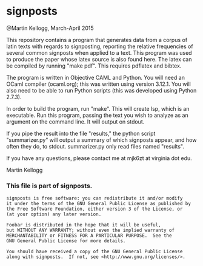 # signposts

@Martin Kellogg, March-April 2015

This repository contains a program that generates data from a corpus of latin texts with regards to signposting, reporting the relative frequencies of several common signposts when applied to a text. This program was used to produce the paper whose latex source is also found here. The latex can be compiled by running "make pdf". This requires pdflatex and bibtex.

The program is written in Objective CAML and Python. You will need an OCaml compiler (ocaml.org); this was written using version 3.12.1. You will also need to be able to run Python scripts (this was developed using Python 2.7.3).

In order to build the program, run "make". This will create lsp, which is an executable. Run this program, passing the text you wish to analyze as an argument on the command line. It will output on stdout.

If you pipe the result into the file "results," the python script "summarizer.py" will output a summary of which signposts appear, and how often they do, to stdout. summarizer.py only read files named "results".

If you have any questions, please contact me at mjk6zt at virginia dot edu.

Martin Kellogg

### This file is part of signposts.

    signposts is free software: you can redistribute it and/or modify
    it under the terms of the GNU General Public License as published by
    the Free Software Foundation, either version 3 of the License, or
    (at your option) any later version.

    Foobar is distributed in the hope that it will be useful,
    but WITHOUT ANY WARRANTY; without even the implied warranty of
    MERCHANTABILITY or FITNESS FOR A PARTICULAR PURPOSE.  See the
    GNU General Public License for more details.

    You should have received a copy of the GNU General Public License
    along with signposts.  If not, see <http://www.gnu.org/licenses/>.

###